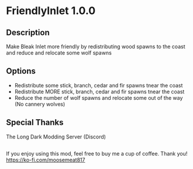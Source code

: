 # FriendlyInlet 1.0.0

## Description
Make Bleak Inlet more friendly by redistributing wood spawns to the coast and reduce and relocate some wolf spawns


## Options
- Redistribute some stick, branch, cedar and fir spawns tnear the coast
- Redistribute MORE stick, branch, cedar and fir spawns tnear the coast
- Reduce the number of wolf spawns and relocate some out of the way (No cannery wolves)



## Special Thanks
The Long Dark Modding Server (Discord)


##
If you enjoy using this mod, feel free to buy me a cup of coffee.  Thank you!
https://ko-fi.com/moosemeat817
